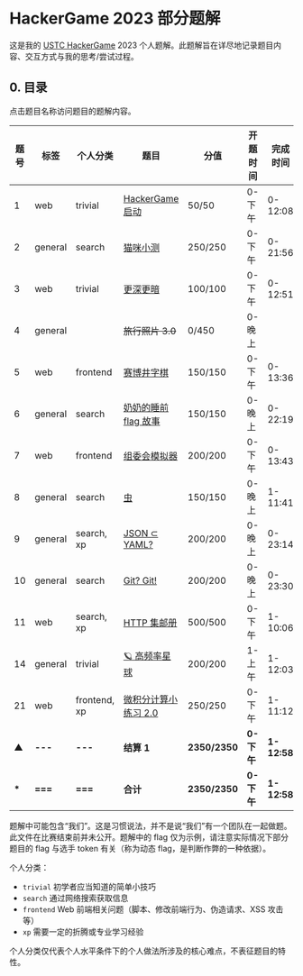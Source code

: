 # HackerGame 2023 部分题解

这是我的 [USTC HackerGame](https://hack.lug.ustc.edu.cn/) 2023 个人题解。此题解旨在详尽地记录题目内容、交互方式与我的思考/尝试过程。

## 0. 目录

点击题目名称访问题目的题解内容。

|题号|标签|个人分类|题目|分值|开题时间|完成时间|
|-|-|-|-|-|-|-|
|1|web|trivial|[HackerGame 启动](./hackergame-start/)|50/50|0-下午|0-12:08|
|2|general|search|[猫咪小测](./meow-exam/)|250/250|0-下午|0-21:56|
|3|web|trivial|[更深更暗](./deep-dark/)|100/100|0-下午|0-12:51|
|4|general| |~~旅行照片 3.0~~|0/450|0-晚上||
|5|web|frontend|[赛博井字棋](./tictactoe/)|150/150|0-下午|0-13:36|
|6|general|search|[奶奶的睡前 flag 故事](./grandma-story/)|150/150|0-晚上|0-22:19|
|7|web|frontend|[组委会模拟器](./retract-messages/)|200/200|0-下午|0-13:43|
|8|general|search|[虫](./insect/)|150/150|0-晚上|1-11:41|
|9|general|search, xp|[JSON ⊂ YAML?](./json-in-yaml/)|200/200|0-晚上|0-23:14|
|10|general|search|[Git? Git!](./git-object/)|200/200|0-晚上|0-23:30|
|11|web|search, xp|[HTTP 集邮册](./http-collecting/)|500/500|0-下午|1-10:06|
|14|general|trivial|[🪐 高频率星球](./session-record/)|200/200|1-上午|1-12:03|
|21|web|frontend, xp|[微积分计算小练习 2.0](./calculus-quiz-bot/)|250/250|0-下午|1-11:12|
|▲| **---** | **---** | **结算 1** | **2350/2350** | **0-下午** | **1-12:58** |
|**\***| **===** | **===** | **合计** |**2350/2350**| **0-下午** | **1-12:58** |

题解中可能包含“我们”。这是习惯说法，并不是说“我们”有一个团队在一起做题。此文件在比赛结束前并未公开。题解中的 flag 仅为示例，请注意实际情况下部分题目的 flag 与选手 token 有关（称为动态 flag，是判断作弊的一种依据）。

个人分类：

- `trivial` 初学者应当知道的简单小技巧
- `search` 通过网络搜索获取信息
- `frontend` Web 前端相关问题（脚本、修改前端行为、伪造请求、XSS 攻击等）
- `xp` 需要一定的折腾或专业学习经验

个人分类仅代表个人水平条件下的个人做法所涉及的核心难点，不表征题目的特性。
